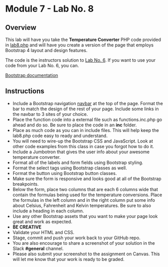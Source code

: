 # Module 7 - Lab No. 8

## Overview

This lab will have you take the **Temperature Converter** PHP code provided in [lab8.php](lab8.php) and will have you create a version of the page that employs Bootstrap 4 layout and design features.

The code is the instructors solution to [Lab No. 6](https://github.com/belgort-clark/ctec-127-module-4-lab-6). If you want to use your code from your Lab No. 6, you can.

[Bootstrap documentation](https://getbootstrap.com/docs/4.0/getting-started/introduction/)

## Instructions

- Include a Bootstrap navigation [navbar](https://getbootstrap.com/docs/4.0/components/navbar/) at the top of the page. Format the bar to match the design of the rest of your page. Include some links in the navbar to 3 sites of your choice.
- Place the function code into a external file such as functions.inc.php go ahead and do so. Be sure to place the code in an **inc** folder.
- Place as much code as you can in include files. This will help keep the lab8.php code easy to ready and understand.
- You will need to wire-up the Bootstrap CSS and JavaScript. Look at other code examples from this class in case you forgot how to do it.
- Include a Jumbotron that gives the user info about your awesome temperature converter.
- Format all of the labels and form fields using Bootstrap styling.
- Format the select tags using Bootstrap classes as well.
- Format the button using Bootstrap button classes.
- Make sure the form is responsive and looks good at all of the Bootstrap breakpoints.
- Below the form, place two columns that are each 6 columns wide that contain the formulas being used for the temperature conversions. Place the formulas in the left column and in the right column put some info about Celsius, Fahrenheit and Kelvin temperatures. Be sure to also include a heading in each column.
- Use any other Bootstrap assets that you want to make your page look great and work as expected.
- **BE CREATIVE**
- Validate your HTML and CSS.
- Stage, commit and push your work back to your GitHub repo.
- You are also encourage to share a screenshot of your solution in the Slack **#general** channel.
- Please also submit your screenshot to the assignment on Canvas. This will let me know that your work is ready to be graded.
